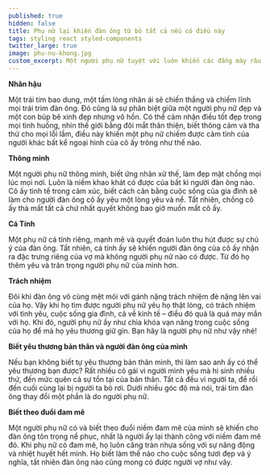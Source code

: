 ```yaml
---
published: true
hidden: false
title: Phụ nữ lại khiến đàn ông từ bỏ tất cả nếu có điều này
tags: styling react styled-components
twitter_large: true
image: phu-nu-khong.jpg
custom_excerpt: Một người phụ nữ tuyệt vời luôn khiến các đấng mày râu tình nguyện hi sinh tất cả để dành trọn tình yêu cho họ…
---
```


**Nhân hậu**

Một trái tim bao dung, một tấm lòng nhân ái sẽ chiến thắng và chiếm lĩnh mọi trái trim đàn ông. Đó cũng là sự phân biệt giữa một người phụ nữ đẹp và một con búp bê xinh đẹp nhưng vô hồn. Có thể cảm nhận điều tốt đẹp trong mọi tình huống, nhìn thế giới bằng đôi mắt thân thiện, biết thông cảm và tha thứ cho mọi lỗi lầm, điều này khiến một phụ nữ chiếm được cảm tình của người khác bất kể ngoại hình của cô ấy trông như thế nào.

**Thông minh**

Một người phụ nữ thông minh, biết ứng nhân xử thế, làm đẹp mặt chồng mọi lúc mọi nơi. Luôn là niềm khao khát có được của bất kì người đàn ông nào. Cô ấy tinh tế trong cảm xúc, biết cách cân bằng cuộc sống của gia đình sẽ làm cho người đàn ông cô ấy yêu một lòng yêu và nể. Tất nhiên, chồng cô ấy thà mất tất cả chứ nhất quyết không bao giờ muốn mất cô ấy.

**Cá Tính**

Một phụ nữ cá tính riêng, mạnh mẽ và quyết đoán luôn thu hút được sự chú ý của đàn ông. Tất nhiên, cá tính ấy sẽ khiến người đàn ông của cô ấy nhận ra đặc trưng riêng của vợ mà không người phụ nữ nào có được. Từ đó họ thêm yêu và trân trọng người phụ nữ của mình hơn.

**Trách nhiệm**

Đôi khi đàn ông vô cùng mệt mỏi với gánh nặng trách nhiệm đè nặng lên vai của họ. Vậy khi họ tìm được người phụ nữ yêu họ thật lòng, có trách nhiệm với tình yêu, cuộc sống gia đình, cả về kinh tế – điều đó quả là quá may mắn với họ. Khi đó, người phụ nữ ấy như chìa khóa vạn năng trong cuộc sống của họ để mà họ yêu thương giữ gìn. Bạn hãy là người phụ nữ như vậy nhé!

**Biết yêu thương bản thân và người đàn ông của mình**

Nếu bạn không biết tự yêu thương bản thân mình, thì làm sao anh ấy có thể yêu thương bạn được? Rất nhiều cô gái vì người mình yêu mà hi sinh nhiều thứ, đến mức quên cả sự tồn tại của bản thân. Tất cả đều vì người ta, để rồi đến cuối cùng lại bị người ta bỏ rơi. Dưới nhiều góc độ mà nói, trái tim đàn ông thay đổi một phần là do người phụ nữ.

**Biết theo đuổi đam mê**

Một người phụ nữ có và biết theo đuổi niềm đam mê của mình sẽ khiến cho đàn ông tôn trọng nể phục, nhất là người ấy lại thành công với niềm đam mê đó. Khi phụ nữ có đam mê, họ luôn căng tràn nhựa sống với sự năng động và nhiệt huyết hết mình. Họ biết làm thế nào cho cuộc sống tươi đẹp và ý nghĩa, tất nhiên đàn ông nào cũng mong có được người vợ như vây.

